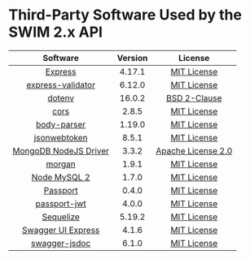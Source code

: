 # Third-Party Software Used by the SWIM 2.x API

|Software|Version|License
|:----:|:----:|:----:|
|[Express](https://expressjs.com/)|4.17.1|[MIT License](https://github.com/expressjs/express/blob/master/LICENSE)|
|[express-validator](https://github.com/express-validator/express-validator)|6.12.0|[MIT License](https://github.com/express-validator/express-validator/blob/master/LICENSE)|
|[dotenv](https://github.com/motdotla/dotenv)|16.0.2|[BSD 2-Clause](https://github.com/motdotla/dotenv/blob/master/LICENSE)|
|[cors](https://github.com/expressjs/cors)|2.8.5|[MIT License](https://opensource.org/licenses/mit-license.php)|
|[body-parser](https://github.com/expressjs/body-parser)|1.19.0|[MIT License](https://github.com/expressjs/body-parser/blob/master/LICENSE)|
|[jsonwebtoken](https://github.com/auth0/node-jsonwebtoken)|8.5.1|[MIT License](https://github.com/auth0/node-jsonwebtoken/blob/master/LICENSE)|
|[MongoDB NodeJS Driver](https://github.com/mongodb/node-mongodb-native)|3.3.2|[Apache License 2.0](https://github.com/mongodb/node-mongodb-native/blob/main/LICENSE.md)|
|[morgan](https://www.npmjs.com/package/morgan)|1.9.1|[MIT License](https://github.com/expressjs/morgan/blob/master/LICENSE)|
|[Node MySQL 2](https://github.com/sidorares/node-mysql2)|1.7.0|[MIT License](https://github.com/sidorares/node-mysql2/blob/master/License)|
|[Passport](https://github.com/jaredhanson/passport)|0.4.0|[MIT License](https://opensource.org/licenses/MIT)|
|[passport-jwt](https://github.com/mikenicholson/passport-jwt)|4.0.0|[MIT License](https://opensource.org/licenses/MIT)|
|[Sequelize](https://sequelize.org/)|5.19.2|[MIT License](https://github.com/sequelize/sequelize/blob/main/LICENSE)|
|[Swagger UI Express](https://github.com/scottie1984/swagger-ui-express)|4.1.6|[MIT License](https://github.com/scottie1984/swagger-ui-express/blob/master/LICENSE)|
|[swagger-jsdoc](https://github.com/Surnet/swagger-jsdoc)|6.1.0|[MIT License](https://github.com/Surnet/swagger-jsdoc/blob/master/LICENSE)|
